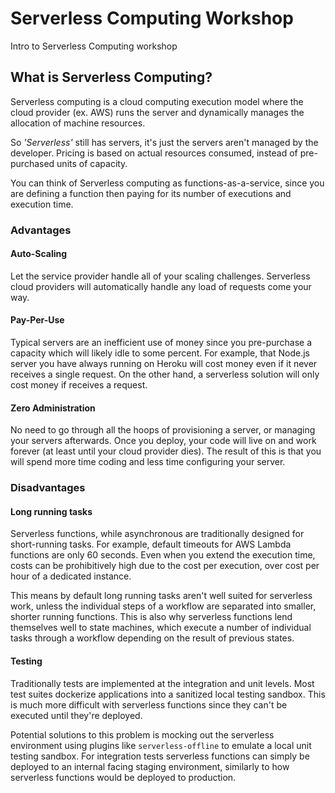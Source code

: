 # Serverless Computing Workshop
Intro to Serverless Computing workshop


## What is Serverless Computing?
Serverless computing is a cloud computing execution model where the cloud provider (ex. AWS) runs the server and dynamically manages the allocation of machine resources.

So *'Serverless'* still has servers, it's just the servers aren't managed by the developer.
Pricing is based on actual resources consumed, instead of pre-purchased units of capacity. 

You can think of Serverless computing as functions-as-a-service, since you are defining a function then paying for its number of executions and execution time.

### Advantages
#### Auto-Scaling
Let the service provider handle all of your scaling challenges. Serverless cloud providers will automatically handle any load of requests come your way. 

#### Pay-Per-Use
Typical servers are an inefficient use of money since you pre-purchase a capacity which will likely idle to some percent. For example, that Node.js server you have always running on Heroku will cost money even if it never receives a single request. On the other hand, a serverless solution will only cost money if receives a request.

#### Zero Administration
No need to go through all the hoops of provisioning a server, or managing your servers afterwards. Once you deploy, your code will live on and work forever (at least until your cloud provider dies). 
The result of this is that you will spend more time coding and less time configuring your server.

### Disadvantages 
#### Long running tasks
Serverless functions, while asynchronous are traditionally designed for short-running tasks. For example, default timeouts for AWS Lambda functions are only 60 seconds. Even when you extend the execution time, costs can be prohibitively high due to the cost per execution, over cost per hour of a dedicated instance.

This means by default long running tasks aren't well suited for serverless work, unless the individual steps of a workflow are separated into smaller, shorter running functions. This is also why serverless functions lend themselves well to state machines, which execute a number of individual tasks through a workflow depending on the result of previous states.

#### Testing
Traditionally tests are implemented at the integration and unit levels. Most test suites dockerize applications into a sanitized local testing sandbox. This is much more difficult with serverless functions since they can't be executed until they're deployed.

Potential solutions to this problem is mocking out the serverless environment using plugins like `serverless-offline` to emulate a local unit testing sandbox. For integration tests serverless functions can simply be deployed to an internal facing staging environment, similarly to how serverless functions would be deployed to production.
